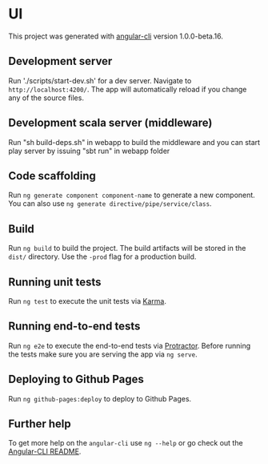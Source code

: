 # UI

This project was generated with [angular-cli](https://github.com/angular/angular-cli) version 1.0.0-beta.16.

## Development server
Run './scripts/start-dev.sh' for a dev server. Navigate to `http://localhost:4200/`. The app will automatically reload if you change any of the source files.

## Development scala server (middleware)
Run "sh build-deps.sh" in webapp to build the middleware and you can start play server by issuing "sbt run" in webapp folder

## Code scaffolding

Run `ng generate component component-name` to generate a new component. You can also use `ng generate directive/pipe/service/class`.

## Build

Run `ng build` to build the project. The build artifacts will be stored in the `dist/` directory. Use the `-prod` flag for a production build.

## Running unit tests

Run `ng test` to execute the unit tests via [Karma](https://karma-runner.github.io).

## Running end-to-end tests

Run `ng e2e` to execute the end-to-end tests via [Protractor](http://www.protractortest.org/). 
Before running the tests make sure you are serving the app via `ng serve`.

## Deploying to Github Pages

Run `ng github-pages:deploy` to deploy to Github Pages.

## Further help

To get more help on the `angular-cli` use `ng --help` or go check out the [Angular-CLI README](https://github.com/angular/angular-cli/blob/master/README.md).
